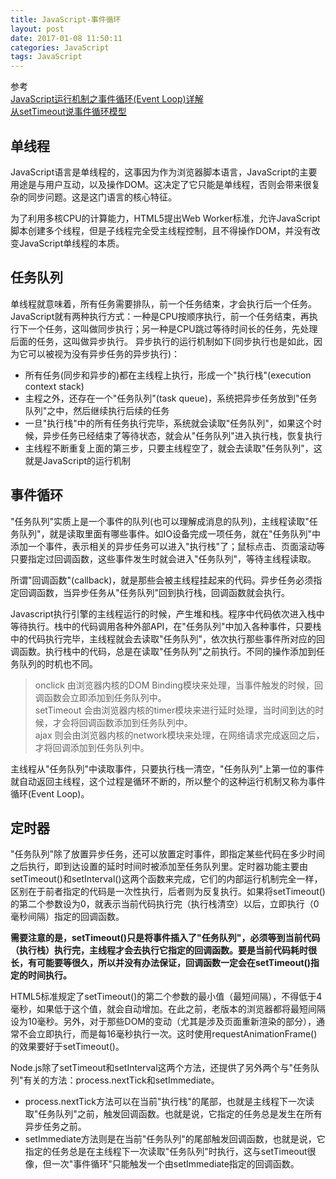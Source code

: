 ```yaml
---
title: JavaScript-事件循环
layout: post
date: 2017-01-08 11:50:11
categories: JavaScript
tags: JavaScript
---
```

参考  
[JavaScript运行机制之事件循环(Event Loop)详解](http://www.jb51.net/article/56022.htm)  
[从setTimeout说事件循环模型](http://www.cnblogs.com/Medeor/p/4945687.html)

## 单线程

JavaScript语言是单线程的，这事因为作为浏览器脚本语言，JavaScript的主要用途是与用户互动，以及操作DOM。这决定了它只能是单线程，否则会带来很复杂的同步问题。这是这门语言的核心特征。

为了利用多核CPU的计算能力，HTML5提出Web Worker标准，允许JavaScript脚本创建多个线程，但是子线程完全受主线程控制，且不得操作DOM，并没有改变JavaScript单线程的本质。

## 任务队列

单线程就意味着，所有任务需要排队，前一个任务结束，才会执行后一个任务。JavaScript就有两种执行方式：一种是CPU按顺序执行，前一个任务结束，再执行下一个任务，这叫做同步执行；另一种是CPU跳过等待时间长的任务，先处理后面的任务，这叫做异步执行。
异步执行的运行机制如下(同步执行也是如此，因为它可以被视为没有异步任务的异步执行)：

- 所有任务(同步和异步的)都在主线程上执行，形成一个"执行栈"(execution context stack)
- 主程之外，还存在一个"任务队列"(task queue)，系统把异步任务放到"任务队列"之中，然后继续执行后续的任务
- 一旦"执行栈"中的所有任务执行完毕，系统就会读取"任务队列"，如果这个时候，异步任务已经结束了等待状态，就会从"任务队列"进入执行栈，恢复执行
- 主线程不断重复上面的第三步，只要主线程空了，就会去读取"任务队列"，这就是JavaScript的运行机制

## 事件循环

"任务队列"实质上是一个事件的队列(也可以理解成消息的队列)，主线程读取"任务队列"，就是读取里面有哪些事件。如IO设备完成一项任务，就在"任务队列"中添加一个事件，表示相关的异步任务可以进入"执行栈"了；鼠标点击、页面滚动等只要指定过回调函数，这些事件发生时就会进入"任务队列"，等待主线程读取。

所谓"回调函数"(callback)，就是那些会被主线程挂起来的代码。异步任务必须指定回调函数，当异步任务从"任务队列"回到执行栈，回调函数就会执行。

Javascript执行引擎的主线程运行的时候，产生堆和栈。程序中代码依次进入栈中等待执行。栈中的代码调用各种外部API，在"任务队列"中加入各种事件，只要栈中的代码执行完毕，主线程就会去读取"任务队列"，依次执行那些事件所对应的回调函数。执行栈中的代码，总是在读取"任务队列"之前执行。不同的操作添加到任务队列的时机也不同。

> onclick 由浏览器内核的DOM Binding模块来处理，当事件触发的时候，回调函数会立即添加到任务队列中。  
> setTimeout 会由浏览器内核的timer模块来进行延时处理，当时间到达的时候，才会将回调函数添加到任务队列中。   
> ajax 则会由浏览器内核的network模块来处理，在网络请求完成返回之后，才将回调添加到任务队列中。  

主线程从"任务队列"中读取事件，只要执行栈一清空，"任务队列"上第一位的事件就自动返回主线程，这个过程是循环不断的，所以整个的这种运行机制又称为事件循环(Event Loop)。

## 定时器

"任务队列"除了放置异步任务，还可以放置定时事件，即指定某些代码在多少时间之后执行，即到达设置的延时时间时被添加至任务队列里。定时器功能主要由setTimeout()和setInterval()这两个函数来完成，它们的内部运行机制完全一样，区别在于前者指定的代码是一次性执行，后者则为反复执行。如果将setTimeout()的第二个参数设为0，就表示当前代码执行完（执行栈清空）以后，立即执行（0毫秒间隔）指定的回调函数。

**需要注意的是，setTimeout()只是将事件插入了"任务队列"，必须等到当前代码（执行栈）执行完，主线程才会去执行它指定的回调函数。要是当前代码耗时很长，有可能要等很久，所以并没有办法保证，回调函数一定会在setTimeout()指定的时间执行。**

HTML5标准规定了setTimeout()的第二个参数的最小值（最短间隔），不得低于4毫秒，如果低于这个值，就会自动增加。在此之前，老版本的浏览器都将最短间隔设为10毫秒。另外，对于那些DOM的变动（尤其是涉及页面重新渲染的部分），通常不会立即执行，而是每16毫秒执行一次。这时使用requestAnimationFrame()的效果要好于setTimeout()。

Node.js除了setTimeout和setInterval这两个方法，还提供了另外两个与"任务队列"有关的方法：process.nextTick和setImmediate。

- process.nextTick方法可以在当前"执行栈"的尾部，也就是主线程下一次读取"任务队列"之前，触发回调函数。也就是说，它指定的任务总是发生在所有异步任务之前。
- setImmediate方法则是在当前"任务队列"的尾部触发回调函数，也就是说，它指定的任务总是在主线程下一次读取"任务队列"时执行，这与setTimeout很像，但一次"事件循环"只能触发一个由setImmediate指定的回调函数。